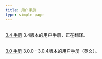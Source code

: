 ```yaml
---
title: 用户手册
type: simple-page
---
```


<p>
<br />
<a href="latest" class="btn btn-primary" role="button">3.4 手册</a> 3.4版本的用户手册，正在翻译。
</p>
<!-- <a href="3.1" class="btn btn-light" role="button">3.1 Manual</a>User manual for 3.1. -->
<p>
<br />
<a href="3.0" class="btn btn-outline-secondary" role="button">3.0 手册</a> 3.0.0 - 3.0.4版本的用户手册（英文）。
</p>
<!-- User manual for 2.1.6 - 2.1.9 releases. -->

<br />

